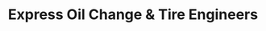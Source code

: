 ---
title: "Express Oil Change & Tire Engineers"
url: /pell-city/express-oil-change-und-tire-engineers/
shop: Reifen
---